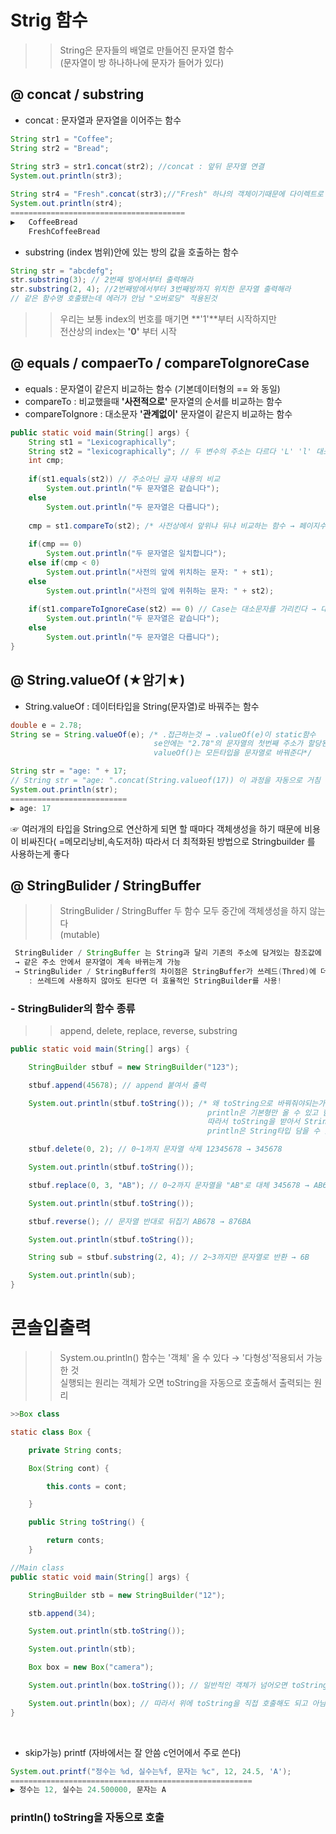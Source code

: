 # Strig 함수
>> String은 문자들의 배열로 만들어진 문자열 함수 <br> (문자열이 방 하나하나에 문자가 들어가 있다)

## @ concat / substring
- concat :  문자열과 문자열을 이어주는 함수 
```java
String str1 = "Coffee";
String str2 = "Bread";
		
String str3 = str1.concat(str2); //concat : 앞뒤 문자열 연결 
System.out.println(str3);

String str4 = "Fresh".concat(str3);//"Fresh" 하나의 객체이기때문에 다이렉트로 함수호출 가능 
System.out.println(str4);
=======================================
▶	CoffeeBread
	FreshCoffeeBread
```
- substring 
(index 범위)안에 있는 방의 값을 호출하는 함수 
```java
String str = "abcdefg";
str.substring(3); // 2번째 방에서부터 출력해라
str.substring(2, 4); //2번째방에서부터 3번째방까지 위치한 문자열 출력해라 
// 같은 함수명 호출됐는데 에러가 안남 "오버로딩" 적용된것
```
>> 우리는 보통 index의 번호를 매기면 **'1'**부터 시작하지만 <br> 
전산상의 index는 **'0'** 부터 시작

## @ equals / compaerTo / compareToIgnoreCase
- equals : 문자열이 같은지 비교하는 함수 (기본데이터형의 == 와 동일)
- compareTo : 비교했을때 **'사전적으로'** 문자열의 순서를 비교하는 함수
- compareToIgnore : 대소문자 **'관계없이'** 문자열이 같은지 비교하는 함수
```java
public static void main(String[] args) {
	String st1 = "Lexicographically";
	String st2 = "lexicographically"; // 두 변수의 주소는 다르다 'L' 'l' 대소문자 차이
	int cmp;
		
	if(st1.equals(st2)) // 주소아닌 글자 내용의 비교 
		System.out.println("두 문자열은 같습니다");
	else
		System.out.println("두 문자열은 다릅니다");
		
	cmp = st1.compareTo(st2); /* 사전상에서 앞위냐 뒤냐 비교하는 함수 → 페이지수생각해서 부등호 기억 0이면 페이지수가 같다, 수가 크면 페이지수 뒷장 (이 함수에 리턴값은 정수)*/
			
	if(cmp == 0)
		System.out.println("두 문자열은 일치합니다");
	else if(cmp < 0)
		System.out.println("사전의 앞에 위치하는 문자: " + st1);
	else
		System.out.println("사전의 앞에 위취하는 문자: " + st2);
		
	if(st1.compareToIgnoreCase(st2) == 0) // Case는 대소문자를 가리킨다 → 대소문자 무시하고 비교하는 함수
		System.out.println("두 문자열은 같습니다");
	else
		System.out.println("두 문자열은 다릅니다");
}
```

## @ String.valueOf  (★암기★)
- String.valueOf : 데이터타입을 String(문자열)로 바꿔주는 함수
```java
double e = 2.78;
String se = String.valueOf(e); /* .접근하는것 → .valueOf(e)이 static함수 
                                se안에는 "2.78"의 문자열의 첫번째 주소가 할당된다 
                                valueOf()는 모든타입을 문자열로 바꿔준다*/

String str = "age: " + 17;
// String str = "age: ".concat(String.valueof(17)) 이 과정을 자동으로 거침 
System.out.println(str);
==========================
▶ age: 17
```
☞ 여러개의 타입을 String으로 연산하게 되면 할 때마다 객체생성을 하기 때문에 비용이 비싸진다( =메모리낭비,속도저하)
따라서 더 최적화된 방법으로 Stringbuilder 를 사용하는게 좋다

## @ StringBulider / StringBuffer
>>  StringBulider / StringBuffer 두 함수 모두 중간에 객체생성을 하지 않는다 <br> (mutable)
```java
 StringBulider / StringBuffer 는 String과 달리 기존의 주소에 담겨있는 참조값에 붙여서 문자열 생성
 → 같은 주소 안에서 문자열이 계속 바뀌는게 가능 
 → StringBulider / StringBuffer의 차이점은 StringBuffer가 쓰레드(Thred)에 더 안전함 
	: 쓰레드에 사용하지 않아도 된다면 더 효율적인 StringBuilder를 사용!
```
 ### - StringBulider의 함수 종류
 >> append, delete, replace, reverse, substring
```java
public static void main(String[] args) {

	StringBuilder stbuf = new StringBuilder("123");

	stbuf.append(45678); // append 붙여서 출력

	System.out.println(stbuf.toString()); /* 왜 toString으로 바꿔줘야되는가?
											println은 기본형만 올 수 있고 함수를 받는 오버로딩을 만들어져있지않음 
											따라서 toString을 받아서 String타입으로 바꿔줘야한다
											println은 String타입 담을 수 있으니까 */

	stbuf.delete(0, 2); // 0~1까지 문자열 삭제 12345678 → 345678

	System.out.println(stbuf.toString()); 

	stbuf.replace(0, 3, "AB"); // 0~2까지 문자열을 "AB"로 대체 345678 → AB678

	System.out.println(stbuf.toString());

	stbuf.reverse(); // 문자열 반대로 뒤집기 AB678 → 876BA

	System.out.println(stbuf.toString());

	String sub = stbuf.substring(2, 4); // 2~3까지만 문자열로 반환 → 6B

	System.out.println(sub);
}
```

# 콘솔입출력 
>> System.ou.println() 함수는 '객체' 올 수 있다 → '다형성'적용되서 가능한 것 <br> 실행되는 원리는 객체가 오면 toString을 자동으로 호출해서 출력되는 원리 
```java
>>Box class

static class Box {

	private String conts;

	Box(String cont) {

		this.conts = cont;

	}

	public String toString() {

		return conts;
	}

//Main class
public static void main(String[] args) {

	StringBuilder stb = new StringBuilder("12");

	stb.append(34);

	System.out.println(stb.toString());

	System.out.println(stb);

	Box box = new Box("camera");

	System.out.println(box.toString()); // 일반적인 객체가 넘어오면 toString으로 호출된다

	System.out.println(box); // 따라서 위에 toString을 직접 호출해도 되고 아님 다이렉트로 객체 넣어도 됨 
}
```	
<br>
 
- skip가능) printf (자바에서는 잘 안씀 c언어에서 주로 쓴다)
```java
System.out.printf("정수는 %d, 실수는%f, 문자는 %c", 12, 24.5, 'A');
======================================================
▶ 정수는 12, 실수는 24.500000, 문자는 A
```
### println() toString을 자동으로 호출 
 

 
